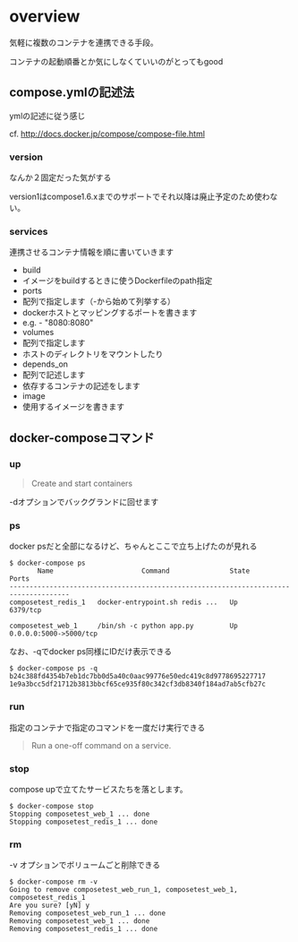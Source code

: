# overview
気軽に複数のコンテナを連携できる手段。

コンテナの起動順番とか気にしなくていいのがとってもgood

## compose.ymlの記述法
ymlの記述に従う感じ

cf. http://docs.docker.jp/compose/compose-file.html

### version
なんか２固定だった気がする

version1はcompose1.6.xまでのサポートでそれ以降は廃止予定のため使わない。

### services
連携させるコンテナ情報を順に書いていきます

* build
 * イメージをbuildするときに使うDockerfileのpath指定
* ports
 * 配列で指定します（-から始めて列挙する）
 * dockerホストとマッピングするポートを書きます
 * e.g. - "8080:8080"
* volumes
 * 配列で指定します
 * ホストのディレクトリをマウントしたり
* depends_on
 * 配列で記述します
 * 依存するコンテナの記述をします
* image
 * 使用するイメージを書きます
 
## docker-composeコマンド
### up
>Create and start containers

-dオプションでバックグランドに回せます

### ps
docker psだと全部になるけど、ちゃんとここで立ち上げたのが見れる

```
$ docker-compose ps
       Name                      Command               State           Ports
-------------------------------------------------------------------------------------
composetest_redis_1   docker-entrypoint.sh redis ...   Up      6379/tcp

composetest_web_1     /bin/sh -c python app.py         Up      0.0.0.0:5000->5000/tcp
```

なお、-qでdocker ps同様にIDだけ表示できる

```
$ docker-compose ps -q
b24c388fd4354b7eb1dc7bb0d5a40c0aac99776e50edc419c8d9778695227717
1e9a3bcc5df21712b3813bbcf65ce935f80c342cf3db8340f184ad7ab5cfb27c
```

### run <container> <command>
指定のコンテナで指定のコマンドを一度だけ実行できる

>Run a one-off command on a service.

### stop
compose upで立てたサービスたちを落とします。

```
$ docker-compose stop
Stopping composetest_web_1 ... done
Stopping composetest_redis_1 ... done
```

### rm
-v オプションでボリュームごと削除できる

```
$ docker-compose rm -v
Going to remove composetest_web_run_1, composetest_web_1, composetest_redis_1
Are you sure? [yN] y
Removing composetest_web_run_1 ... done
Removing composetest_web_1 ... done
Removing composetest_redis_1 ... done
```

